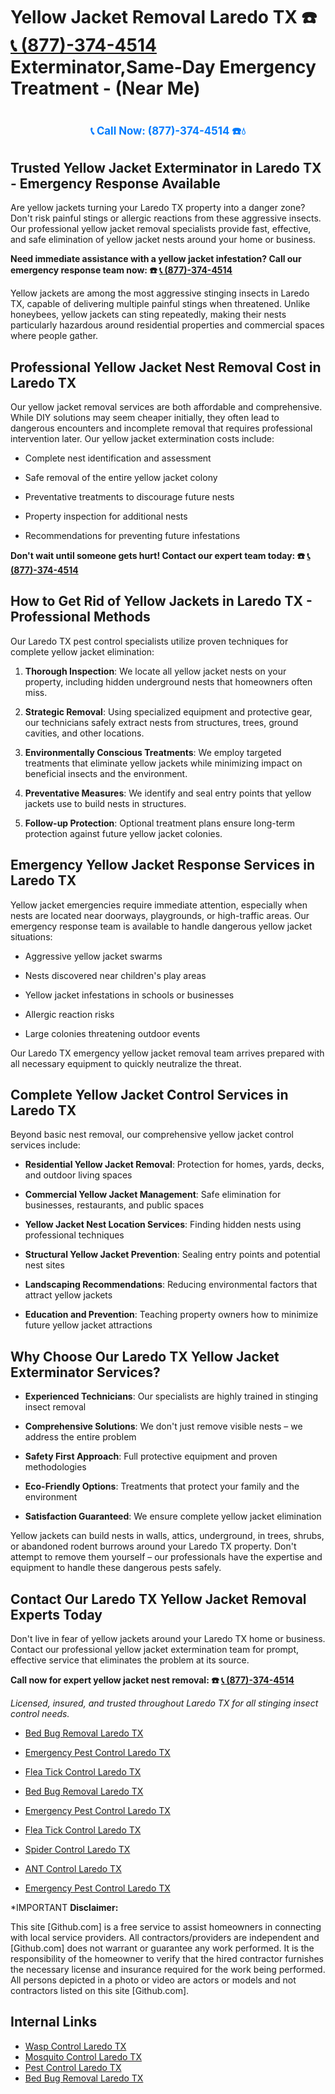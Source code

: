 # Yellow Jacket Removal Laredo TX ☎️ [📞 (877)-374-4514](https://pest-control-4514.netlify.app) Exterminator,Same-Day Emergency Treatment - (Near Me)
# 

<p align="center" style="font-size: 1.2em; font-weight: bold; margin: 20px 0;">
  <a href="https://pest-control-4514.netlify.app" target="_blank" style="color: #007BFF; text-decoration: none;">📞 Call Now: (877)-374-4514 ☎️💧</a>
</p>

## Trusted Yellow Jacket Exterminator in Laredo TX - Emergency Response Available

Are yellow jackets turning your Laredo TX property into a danger zone? Don't risk painful stings or allergic reactions from these aggressive insects. Our professional yellow jacket removal specialists provide fast, effective, and safe elimination of yellow jacket nests around your home or business.

**Need immediate assistance with a yellow jacket infestation? Call our emergency response team now: ☎️ [📞 (877)-374-4514](https://pest-control-4514.netlify.app)**

Yellow jackets are among the most aggressive stinging insects in Laredo TX, capable of delivering multiple painful stings when threatened. Unlike honeybees, yellow jackets can sting repeatedly, making their nests particularly hazardous around residential properties and commercial spaces where people gather.

## Professional Yellow Jacket Nest Removal Cost in Laredo TX

Our yellow jacket removal services are both affordable and comprehensive. While DIY solutions may seem cheaper initially, they often lead to dangerous encounters and incomplete removal that requires professional intervention later. Our yellow jacket extermination costs include:

- Complete nest identification and assessment

- Safe removal of the entire yellow jacket colony

- Preventative treatments to discourage future nests

- Property inspection for additional nests

- Recommendations for preventing future infestations

**Don't wait until someone gets hurt! Contact our expert team today: ☎️ [📞 (877)-374-4514](https://pest-control-4514.netlify.app)**

## How to Get Rid of Yellow Jackets in Laredo TX - Professional Methods

Our Laredo TX pest control specialists utilize proven techniques for complete yellow jacket elimination:

1. **Thorough Inspection**: We locate all yellow jacket nests on your property, including hidden underground nests that homeowners often miss.

2. **Strategic Removal**: Using specialized equipment and protective gear, our technicians safely extract nests from structures, trees, ground cavities, and other locations.

3. **Environmentally Conscious Treatments**: We employ targeted treatments that eliminate yellow jackets while minimizing impact on beneficial insects and the environment.

4. **Preventative Measures**: We identify and seal entry points that yellow jackets use to build nests in structures.

5. **Follow-up Protection**: Optional treatment plans ensure long-term protection against future yellow jacket colonies.

## Emergency Yellow Jacket Response Services in Laredo TX

Yellow jacket emergencies require immediate attention, especially when nests are located near doorways, playgrounds, or high-traffic areas. Our emergency response team is available to handle dangerous yellow jacket situations:

- Aggressive yellow jacket swarms

- Nests discovered near children's play areas

- Yellow jacket infestations in schools or businesses

- Allergic reaction risks

- Large colonies threatening outdoor events

Our Laredo TX emergency yellow jacket removal team arrives prepared with all necessary equipment to quickly neutralize the threat.

## Complete Yellow Jacket Control Services in Laredo TX

Beyond basic nest removal, our comprehensive yellow jacket control services include:

- **Residential Yellow Jacket Removal**: Protection for homes, yards, decks, and outdoor living spaces

- **Commercial Yellow Jacket Management**: Safe elimination for businesses, restaurants, and public spaces

- **Yellow Jacket Nest Location Services**: Finding hidden nests using professional techniques

- **Structural Yellow Jacket Prevention**: Sealing entry points and potential nest sites

- **Landscaping Recommendations**: Reducing environmental factors that attract yellow jackets

- **Education and Prevention**: Teaching property owners how to minimize future yellow jacket attractions

## Why Choose Our Laredo TX Yellow Jacket Exterminator Services?

- **Experienced Technicians**: Our specialists are highly trained in stinging insect removal

- **Comprehensive Solutions**: We don't just remove visible nests – we address the entire problem

- **Safety First Approach**: Full protective equipment and proven methodologies

- **Eco-Friendly Options**: Treatments that protect your family and the environment

- **Satisfaction Guaranteed**: We ensure complete yellow jacket elimination

Yellow jackets can build nests in walls, attics, underground, in trees, shrubs, or abandoned rodent burrows around your Laredo TX property. Don't attempt to remove them yourself – our professionals have the expertise and equipment to handle these dangerous pests safely.

## Contact Our Laredo TX Yellow Jacket Removal Experts Today

Don't live in fear of yellow jackets around your Laredo TX home or business. Contact our professional yellow jacket extermination team for prompt, effective service that eliminates the problem at its source.

**Call now for expert yellow jacket nest removal: ☎️ [📞 (877)-374-4514](https://pest-control-4514.netlify.app)**

*Licensed, insured, and trusted throughout Laredo TX for all stinging insect control needs.*


- [Bed Bug Removal Laredo TX](https://github.com/allyoucaneatsushiin/plumbing-texas/blob/main/Bed-Bug-Removal-Laredo-TX-877-374-4514-Exterminator-Same-Day-Emergency-Treatment-Near-Me.md)
- [Emergency Pest Control Laredo TX](https://github.com/allyoucaneatsushiin/plumbing-texas/blob/main/Emergency-Pest-Control-Laredo-TX-877-374-4514-24-7-Fast-Response-Near-Me.md)
- [Flea Tick Control Laredo TX](https://github.com/allyoucaneatsushiin/plumbing-texas/blob/main/Flea-Tick-Control-Laredo-TX-877-374-4514-Removal-Exterminator-Same-Day-Emergency-Treatment-Near-Me.md)


- [Bed Bug Removal Laredo TX](https://github.com/allyoucaneatsushiin/plumbing-texas/blob/main/Bed-Bug-Removal-Laredo-TX-877-374-4514-Exterminator-Same-Day-Emergency-Treatment-Near-Me.md)
- [Emergency Pest Control Laredo TX](https://github.com/allyoucaneatsushiin/plumbing-texas/blob/main/Emergency-Pest-Control-Laredo-TX-877-374-4514-24-7-Fast-Response-Near-Me.md)
- [Flea Tick Control Laredo TX](https://github.com/allyoucaneatsushiin/plumbing-texas/blob/main/Flea-Tick-Control-Laredo-TX-877-374-4514-Removal-Exterminator-Same-Day-Emergency-Treatment-Near-Me.md)


- [Spider Control Laredo TX](https://github.com/allyoucaneatsushiin/plumbing-texas/blob/main/Spider-Control-Laredo-TX-877-374-4514-Removal-Exterminator-Same-Day-Emergency-Treatment-Near-Me.md)
- [ANT Control Laredo TX](https://github.com/allyoucaneatsushiin/plumbing-texas/blob/main/ANT-Control-Laredo-TX-877-374-4514-Prevention-Extermination-Same-Day-Emergency-Treatment-Near-Me.md)
- [Emergency Pest Control Laredo TX](https://github.com/allyoucaneatsushiin/plumbing-texas/blob/main/Emergency-Pest-Control-Laredo-TX-877-374-4514-24-7-Fast-Response-Near-Me.md)


*IMPORTANT **Disclaimer:**  

This site [Github.com] is a free service to assist homeowners in connecting with local service providers. All contractors/providers are independent and [Github.com] does not warrant or guarantee any work performed. It is the responsibility of the homeowner to verify that the hired contractor furnishes the necessary license and insurance required for the work being performed. All persons depicted in a photo or video are actors or models and not contractors listed on this site [Github.com].


## Internal Links
- [Wasp Control Laredo TX](https://github.com/allyoucaneatsushiin/plumbing-texas/blob/main/Wasp-Control-Laredo-TX-877-374-4514-Removal-Exterminator-Same-Day-Emergency-Treatment-Near-Me.md)
- [Mosquito Control Laredo TX](https://github.com/allyoucaneatsushiin/plumbing-texas/blob/main/Mosquito-Control-Laredo-TX-877-374-4514-Exterminator-Same-Day-Emergency-Treatment-Near-Me.md)
- [Pest Control Laredo TX](https://github.com/allyoucaneatsushiin/plumbing-texas/blob/main/Pest-Control-Laredo-TX-877-374-4514-Exterminator-Same-Day-Emergency-Treatment-Near-Me.md)
- [Bed Bug Removal Laredo TX](https://github.com/allyoucaneatsushiin/plumbing-texas/blob/main/Bed-Bug-Removal-Laredo-TX-877-374-4514-Exterminator-Same-Day-Emergency-Treatment-Near-Me.md)
